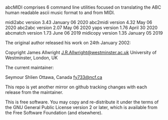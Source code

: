 abcMIDI comprises 6 command line utilities focused on translating
the ABC human readable ascii music format to and from MIDI.

 midi2abc version 3.43 January 06 2020
 abc2midi version 4.32 May 06 2020
 abc2abc  version 2.07 May 06 2020
 yaps     version 1.76 April 30 2020
 abcmatch version 1.73 June 06 2019
 midicopy version 1.35 January 05 2019

The original author released his work on 24th January 2002:

 Copyright James Allwright
 J.R.Allwright@westminster.ac.uk
 University of Westminster,
 London, UK

The current maintainer:

 Seymour Shlien
 Ottawa, Canada
 fy733@ncf.ca

This repo is yet another mirror on github tracking changes with each
release from the maintainer.


This is free software. You may copy and re-distribute it under the terms of 
the GNU General Public License version 2 or later, which is available from
the Free Software Foundation (and elsewhere). 


